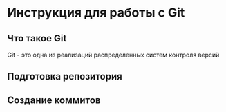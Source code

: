 # **Инструкция для работы с Git**

## Что такое Git

Git - это одна из реализаций распределенных систем контроля версий

## Подготовка репозитория

## Создание коммитов